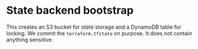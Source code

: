 # State backend bootstrap

This creates an S3 bucket for state storage and a DynamoDB table for locking.
We commit the `terraform.tfstate` on purpose. It does not contain anything sensitive.
